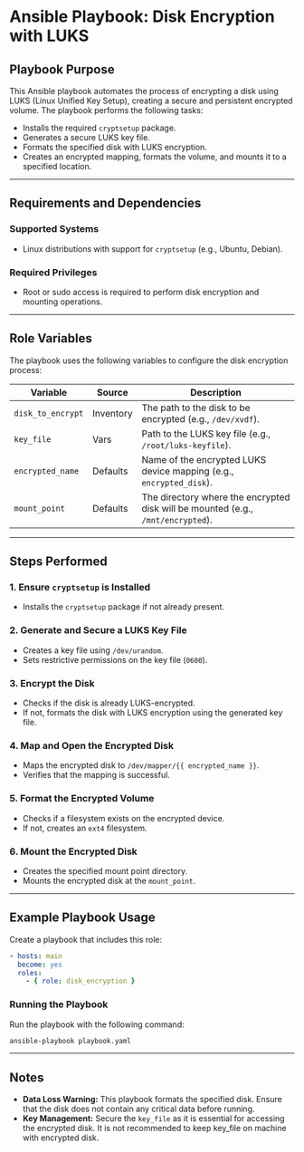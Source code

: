 # Ansible Playbook: Disk Encryption with LUKS

## **Playbook Purpose**

This Ansible playbook automates the process of encrypting a disk using LUKS (Linux Unified Key Setup), creating a secure and persistent encrypted volume. The playbook performs the following tasks:
- Installs the required `cryptsetup` package.
- Generates a secure LUKS key file.
- Formats the specified disk with LUKS encryption.
- Creates an encrypted mapping, formats the volume, and mounts it to a specified location.

---

## **Requirements and Dependencies**

### **Supported Systems**
- Linux distributions with support for `cryptsetup` (e.g., Ubuntu, Debian).

### **Required Privileges**
- Root or sudo access is required to perform disk encryption and mounting operations.
---

## **Role Variables**

The playbook uses the following variables to configure the disk encryption process:

| Variable          | Source       | Description                                                                                       |
|-------------------|--------------|---------------------------------------------------------------------------------------------------|
| `disk_to_encrypt` | Inventory    | The path to the disk to be encrypted (e.g., `/dev/xvdf`).                                          |
| `key_file`        | Vars         | Path to the LUKS key file (e.g., `/root/luks-keyfile`).                                           |
| `encrypted_name`  | Defaults     | Name of the encrypted LUKS device mapping (e.g., `encrypted_disk`).                                 |
| `mount_point`     | Defaults     | The directory where the encrypted disk will be mounted (e.g., `/mnt/encrypted`).                    |
---
## **Steps Performed**

### **1. Ensure `cryptsetup` is Installed**
- Installs the `cryptsetup` package if not already present.

### **2. Generate and Secure a LUKS Key File**
- Creates a key file using `/dev/urandom`.
- Sets restrictive permissions on the key file (`0600`).

### **3. Encrypt the Disk**
- Checks if the disk is already LUKS-encrypted.
- If not, formats the disk with LUKS encryption using the generated key file.

### **4. Map and Open the Encrypted Disk**
- Maps the encrypted disk to `/dev/mapper/{{ encrypted_name }}`.
- Verifies that the mapping is successful.

### **5. Format the Encrypted Volume**
- Checks if a filesystem exists on the encrypted device.
- If not, creates an `ext4` filesystem.

### **6. Mount the Encrypted Disk**
- Creates the specified mount point directory.
- Mounts the encrypted disk at the `mount_point`.
---
## **Example Playbook Usage**

Create a playbook that includes this role:

```yaml
- hosts: main
  become: yes
  roles:
    - { role: disk_encryption }
```

### **Running the Playbook**

Run the playbook with the following command:

```bash
ansible-playbook playbook.yaml
```
---

## **Notes**
- **Data Loss Warning:** This playbook formats the specified disk. Ensure that the disk does not contain any critical data before running.
- **Key Management:** Secure the `key_file` as it is essential for accessing the encrypted disk. It is not recommended to keep key_file on machine with encrypted disk.